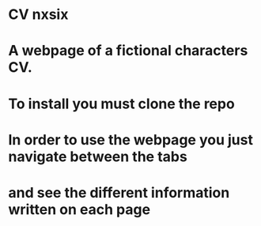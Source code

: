 # CV nxsix
# A webpage of a fictional characters CV. 
# To install you must clone the repo
# In order to use the webpage you just navigate between the tabs 
# and see the different information written on each page
